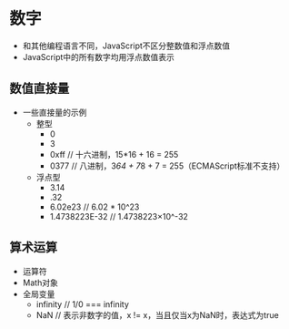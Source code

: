 # 数字

- 和其他编程语言不同，JavaScript不区分整数值和浮点数值
- JavaScript中的所有数字均用浮点数值表示

## 数值直接量

- 一些直接量的示例
    - 整型
        - 0
        - 3
        - 0xff // 十六进制，15*16 + 16 = 255
        - 0377 // 八进制，3*64 + 7*8 + 7 = 255（ECMAScript标准不支持）
    - 浮点型
        - 3.14
        - .32
        - 6.02e23   //  6.02 * 10^23
        - 1.4738223E-32 // 1.4738223×10^-32

## 算术运算

- 运算符
- Math对象
- 全局变量
    - infinity // 1/0 === infinity
    - NaN //  表示非数字的值，x != x，当且仅当x为NaN时，表达式为true

